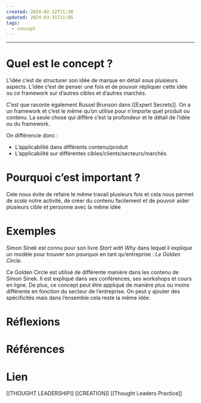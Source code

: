 ```yaml
---
created: 2024-02-22T21:30
updated: 2024-03-31T11:05
tags:
  - concept
---
```

---
# Quel est le concept ?

L’idée c’est de structurer son idée de marque en détail sous plusieurs aspects. L’idée c’est de penser une fois et de pouvoir répliquer cette idée ou ce framework sur d’autres cibles et d’autres marchés.

C’est que raconte également Russel Brunson dans [[Expert Secrets]]. On a un framework et c’est le même qu’on utilise pour n’importe quel produit ou contenu. La seule chose qui diffère c’est la profondeur et le détail de l’idée ou du framework.

On différencie donc : 
- L’applicabilité dans différents contenu/produit
- L’applicabilité sur différentes cibles/clients/secteurs/marchés

# Pourquoi c’est important ?

Cele nous évite de refaire le même travail plusieurs fois et cela nous permet de *scale* notre activité, de créer du contenu facilement et de pouvoir aider plusieurs cible et personne avec la même idée
# Exemples

Simon Sinek est connu pour son livre *Start with Why* dans lequel il explique un modèle pour trouver son pourquoi en tant qu’entreprise : *Le Golden Circle.* 

Ce Golden Circle est utilisé de différente manière dans les contenu de Simon Sinek. Il est expliqué dans ses conférences, ses workshops et cours en ligne. De plus, ce concept peut être appliqué de manière plus ou moins différente en fonction du secteur de l’entreprise. On peut y ajouter des spécificités mais dans l’ensemble cela reste la même idée.
# Réflexions

# Références

# Lien 

[[THOUGHT LEADERSHIP]]
[[CREATION]]
[[Thought Leaders Practice]]